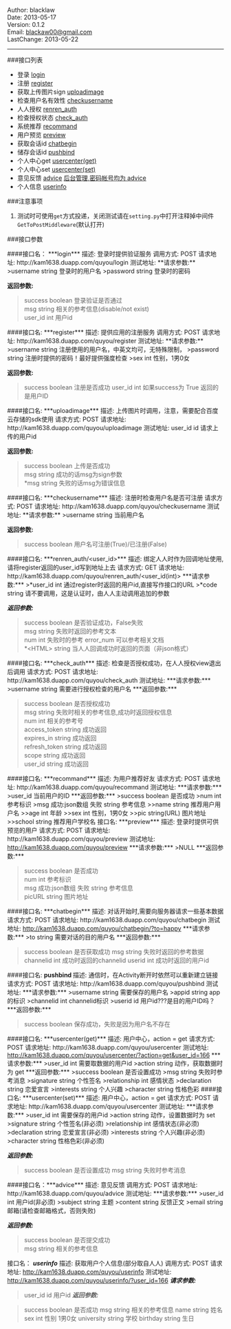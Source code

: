 Author:  	blacklaw  
Date:		2013-05-17  
Version:		0.1.2  
Email:		blackaw00@gmail.com   
LastChange:	2013-05-22 

---------------------------------------------

###接口列表
* 登录  			[login](#login) 
* 注册  			[register](#register) 
* 获取上传图片sign  [uploadimage](#uploadimage) 
* 检查用户名有效性  [checkusername](#checkusername) 
* 人人授权  		  [renren_auth](#renren_auth) 
* 检查授权状态  	[check_auth](#check_auth)
* 系统推荐  		[recommand](#recommand)
* 用户预览		[preview](#preview)
* 获取会话id  		[chatbegin](#chatbegin)
* 储存会话id  		[pushbind](#pushbind)
* 个人中心get		[usercenter(get)](#usercenter_get)
* 个人中心set		[usercenter(set)](#usercente_set)
* 意见反馈		[advice](#advice)    [后台管理,密码帐号均为 advice]("http://kam1638.duapp.com/admin/quyou/advice/")
* 个人信息		[userinfo](#userinfo)

###注意事项
1. 测试时可使用`get`方式投递，关闭测试请在`setting.py`中打开注释掉中间件 `GetToPostMiddleware`(默认打开)

###接口参数

<a id="login"/>
####接口名： ***login***  
描述:		登录时提供验证服务  
调用方式:	POST  
请求地址:	http://kam1638.duapp.com/quyou/login  
测试地址:	<http://kam1638.duapp.com/quyou/login/?username=happy&password=wsxedc>  
**请求参数:**
>username	string	登录时的用户名  
>password	string 	登录时的密码  

**返回参数:**
>success 	boolean	登录验证是否通过  
>msg		string	相关的参考信息(disable/not exist)  
>user_id	int 	用户id  

<a id="register"/>
####接口名:	***register***  
描述:		提供应用的注册服务  
调用方式:	POST  
请求地址:	http://kam1638.duapp.com/quyou/register  
测试地址:	 <http://kam1638.duapp.com/quyou/register/?username=happyd&password=wsxedc&sex=1>  
**请求参数:**
>username	string	注册使用的用户名，中英文均可，无特殊限制，  
>password 	string	注册时提供的密码！最好提供强度检查  
>sex 		int		性别，1男0女  

**返回参数:**
>success		boolean	注册是否成功
>user_id		int		如果success为 True 返回的是用户ID


<a id ="uploadimage">
####接口名:	***uploadimage***  
描述:		上传图片时调用，注意，需要配合百度云存储的sdk使用  
请求方式:	POST  
请求地址:	http://kam1638.duapp.com/quyou/uploadimage  
测试地址:	<http://kam1638.duapp.com/quyou/uploadimage/?user_id=166  
**请求参数:**  
>user_id 	id	   请求上传的用户id  

**返回参数:**
>success		boolean	上传是否成功  
>msg			string  成功的话msg为sign参数  
>*msg		string  失败的话msg为错误信息  


  <a id ="checkusername"/>
####接口名:	***checkusername***  
描述:		注册时检查用户名是否可注册  
请求方式:	POST  
请求地址:	http://kam1638.duapp.com/quyou/checkusername  
测试地址:	<http://kam1638.duapp.com/quyou/checkusername/?username=happyasdf>  
**请求参数:**
>username	string		当前用户名  

**返回参数:**
>success 	boolean		用户名可注册(True)/已注册(False)  
        

  <a id ="renren_auth"/>
####接口名:	***renren_auth/&lt;user_id&gt;***  
描述:		绑定人人时作为回调地址使用,请将register返回的user_id写到地址上去  
请求方式:	GET  
请求地址:	http://kam1638.duapp.com/quyou/renren_auth/&lt;user_id(int)&gt;  
***请求参数:***	  
>*user_id	int			通过register时返回的用户id,直接写作接口的URL  
>*code		string		请不要调用，这是认证时，由人人主动调用追加的参数 

***返回参数:***
>success		boolean		是否验证成功，False失败  
>msg			string		失败时返回的参考文本  
>num			int			失败时的参考 error_num 可以参考相关文档  
>*&lt;HTML&gt;		string		当人人回调成功时返回的页面（非json格式）  

    
  <a id ="check_auth"/>
####接口名:	***check_auth***
描述:		检查是否授权成功，在人人授权view退出后调用  
请求方式:	POST  
请求地址:	http://kam1638.duapp.com/quyou/check_auth  
测试地址:	<http://kam1638.duapp.com/quyou/check_auth/?username=happy>  
***请求参数:***	
>username 	string		需要进行授权检查的用户名  
***返回参数:***  

>success		boolean		是否授权成功  
>msg			string		失败时相关的参考信息,成功时返回授权信息    
>num         int		    相关的参考号    
>access_token 	string     成功返回   
>expires_in		string     成功返回  
>refresh_token	string     成功返回  
>scope 	        string     成功返回  
>user_id 	    string     成功返回  

		
  <a id ="recommand"/>
####接口名:	***recommand***
描述:		为用户推荐好友
请求方式:	POST
请求地址:	http://kam1638.duapp.com/quyou/recommand
测试地址:	<http://kam1638.duapp.com/quyou/recommand/?user_id=143>
***请求参数:***	
>user_id 	当前用户的ID
***返回参数:***	
>success		boolean		是否成功
>num 		int			参考标识
>msg	成功:json数组		失败 string 参考信息
>>name	string		推荐用户用户名
>>age		int			年龄
>>sex		int			性别，1男0女
>>pic		string(URL)	图片地址 
>>school	string		推荐用户学校名
  
  
  <a id ="preview"/>
接口名:	***preview***
描述:		登录时提供可供预览的用户  
请求方式:	POST  
请求地址:	http://kam1638.duapp.com/quyou/preview  
测试地址:	  <a href="http://kam1638.duapp.com/quyou/preview">http://kam1638.duapp.com/quyou/preview</a>  
***请求参数:***  
>NULL  
***返回参数:***  

>success		boolean		是否成功  
>num 		int			参考标识  
>msg	成功:json数组		失败 string 参考信息  
>picURL string	图片地址
  
  
  <a id ="chatbegin"/>
####接口名:	***chatbegin***
描述:		对话开始时,需要向服务器请求一些基本数据
请求方式: 	POST
请求地址:	http://kam1638.duapp.com/quyou/chatbegin
测试地址:	  <a href="http://kam1638.duapp.com/quyou/chatbegin/?to=happy">http://kam1638.duapp.com/quyou/chatbegin/?to=happy</a>
***请求参数:***	
>to 		string		需要对话的目的用户名
***返回参数:***

>success 	boolean 	是否获取成功
>msg			string		失败时返回的参考数据
>channelid	int			成功时返回的channelid
>userid		int			成功时返回的用户id

  <a id="pushbind"/>
####接口名:	<b class ='api_title'> pushbind </b>
描述:		通信时，在Activity断开时依然可以重新建立链接  
请求方式:	POST  
请求地址:	http://kam1638.duapp.com/quyou/pushbind  
测试地址:	 <http://kam1638.duapp.com/quyou/pushbind/?channelid=2143&userid=2341&appid=asff&username=happyh>
***请求参数:***
>username	string		需要保存的用户名   
>appid		string		app的标识   
>channelid	int			channelid标识  
>userid		id			用户id???是目的用户ID吗？  
***返回参数:***

>success		boolean		保存成功，失败是因为用户名不存在 

<a id="usercenter_get"/>
####接口名:	***usercenter(get)***
描述:		用户中心，action = get
请求方式:	POST
请求地址:	http://kam1638.duapp.com/quyou/usercenter
测试地址:	  <a href="http://kam1638.duapp.com/quyou/usercenter/?action=get&user_id=166">http://kam1638.duapp.com/quyou/usercenter/?action=get&user_id=166</a>
***请求参数:***  
>user_id		int		需要取数据的用户id  
>action		string		动作，获取数据时为 get  
***返回参数:***  
>success			boolean		是否设置成功  
>msg				string		失败时参考消息  
>signature		string	个性签名  
>relationship	int		感情状态  
>declaration		string	恋爱宣言  
>interests		string	个人兴趣   
>character		string 	性格色彩  

  <a id="usercenter_set"/>
####接口名:	***usercenter(set)***
描述:		用户中心，action = get
请求方式:	POST
请求地址:	http://kam1638.duapp.com/quyou/usercenter
测试地址:	<http://kam1638.duapp.com/quyou/usercenter/?action=set&user_id=166&interested=iiii&character=cccc&relationship=5&declaration=dddd&signature=ssss>
***请求参数:***  
>user_id			int		需要保存的用户id
>action			string		动作，设置数据时为 set
>signature		string		个性签名(非必须)
>relationship	int			感情状态(非必须)
>declaration		string		恋爱宣言(非必须)
>interests		string		个人兴趣(非必须)
>character		string 		性格色彩(非必须)

***返回参数:***  
>success			boolean		是否设置成功
>msg				string		失败时参考消息

  
<a id='advice'/>
####接口名：***advice***
描述:		 意见反馈
调用方式:	POST
请求地址:	http://kam1638.duapp.com/quyou/advice
测试地址:	<http://kam1638.duapp.com/quyou/advice/?subject=功能&content=希望能够更加完善&email=blacklaw00@gmail.com>
***请求参数:***    
>user_id     int      用户id(非必须)  
>subject     string   主题  
>content     string   反馈正文   
>email       string   邮箱(请检查邮箱格式，否则失败)  

***返回参数:***  
>success 	boolean	是否提交成功  
>msg			string	相关的参考信息  
  

 
  
<a id='userinfo'/>接口名：	***userinfo***
描述:		 获取用户个人信息(部分取自人人)
调用方式:	POST
请求地址:	http://kam1638.duapp.com/quyou/userinfo
测试地址:	<http://kam1638.duapp.com/quyou/userinfo/?user_id=166>
***请求参数:***  
>user_id     id     用户id
***返回参数:***  

>success 	boolean	是否成功
>msg			string	相关的参考信息
>name 		string  姓名
>sex			int		性别 1男0女
>university	string  学校
>birthday    string  生日
  
  
  </body>

</html>
